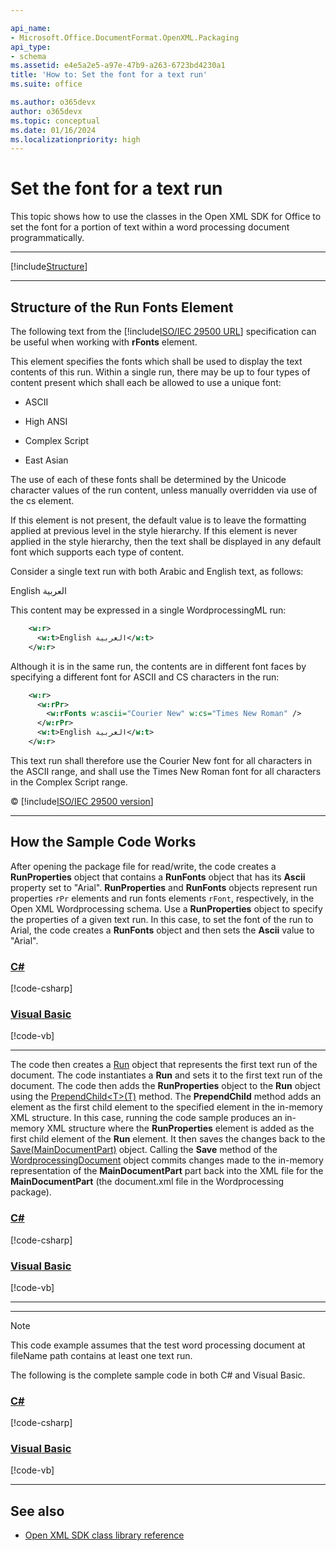 ```yaml
---

api_name:
- Microsoft.Office.DocumentFormat.OpenXML.Packaging
api_type:
- schema
ms.assetid: e4e5a2e5-a97e-47b9-a263-6723bd4230a1
title: 'How to: Set the font for a text run'
ms.suite: office

ms.author: o365devx
author: o365devx
ms.topic: conceptual
ms.date: 01/16/2024
ms.localizationpriority: high
---
```

# Set the font for a text run

This topic shows how to use the classes in the Open XML SDK for
Office to set the font for a portion of text within a word processing
document programmatically.



--------------------------------------------------------------------------------
[!include[Structure](../includes/word/packages-and-document-parts.md)]


--------------------------------------------------------------------------------

## Structure of the Run Fonts Element

The following text from the [!include[ISO/IEC 29500 URL](../includes/iso-iec-29500-link.md)] specification can
be useful when working with **rFonts** element.

This element specifies the fonts which shall be used to display the text
contents of this run. Within a single run, there may be up to four types
of content present which shall each be allowed to use a unique font:

-   ASCII

-   High ANSI

-   Complex Script

-   East Asian

The use of each of these fonts shall be determined by the Unicode
character values of the run content, unless manually overridden via use
of the cs element.

If this element is not present, the default value is to leave the
formatting applied at previous level in the style hierarchy. If this
element is never applied in the style hierarchy, then the text shall be
displayed in any default font which supports each type of content.

Consider a single text run with both Arabic and English text, as
follows:

English العربية

This content may be expressed in a single WordprocessingML run:

```xml
    <w:r>
      <w:t>English العربية</w:t>
    </w:r>
```

Although it is in the same run, the contents are in different font faces
by specifying a different font for ASCII and CS characters in the run:

```xml
    <w:r>
      <w:rPr>
        <w:rFonts w:ascii="Courier New" w:cs="Times New Roman" />
      </w:rPr>
      <w:t>English العربية</w:t>
    </w:r>
```

This text run shall therefore use the Courier New font for all
characters in the ASCII range, and shall use the Times New Roman font
for all characters in the Complex Script range.

© [!include[ISO/IEC 29500 version](../includes/iso-iec-29500-version.md)]


--------------------------------------------------------------------------------
## How the Sample Code Works

After opening the package file for read/write, the code creates a **RunProperties** object that contains a **RunFonts** object that has its **Ascii** property set to "Arial". **RunProperties** and **RunFonts** objects represent run properties
`rPr` elements and run fonts elements
`rFont`, respectively, in the Open XML
Wordprocessing schema. Use a **RunProperties**
object to specify the properties of a given text run. In this case, to
set the font of the run to Arial, the code creates a **RunFonts** object and then sets the **Ascii** value to "Arial".

### [C#](#tab/cs-1)
[!code-csharp[](../../samples/word/set_the_font_for_a_text_run/cs/Program.cs#snippet1)]
### [Visual Basic](#tab/vb-1)
[!code-vb[](../../samples/word/set_the_font_for_a_text_run/vb/Program.vb#snippet1)]
***


The code then creates a [Run](https://learn.microsoft.com/dotnet/api/documentformat.openxml.wordprocessing.run) object that represents the first text
run of the document. The code instantiates a **Run** and sets it to the first text run of the
document. The code then adds the **RunProperties** object to the **Run** object using the [PrependChild\<T\>(T)](https://learn.microsoft.com/dotnet/api/documentformat.openxml.openxmlelement.prependchild) method. The **PrependChild** method adds an element as the first
child element to the specified element in the in-memory XML structure.
In this case, running the code sample produces an in-memory XML
structure where the **RunProperties** element
is added as the first child element of the **Run** element. It then saves the changes back to
the [Save(MainDocumentPart)](https://learn.microsoft.com/dotnet/api/documentformat.openxml.wordprocessing.document.save) object. Calling the
**Save** method of the [WordprocessingDocument](https://learn.microsoft.com/dotnet/api/documentformat.openxml.packaging.wordprocessingdocument) object commits
changes made to the in-memory representation of the **MainDocumentPart** part back into the XML file for
the **MainDocumentPart** (the document.xml file
in the Wordprocessing package).

### [C#](#tab/cs-2)
[!code-csharp[](../../samples/word/set_the_font_for_a_text_run/cs/Program.cs#snippet2)]
### [Visual Basic](#tab/vb-2)
[!code-vb[](../../samples/word/set_the_font_for_a_text_run/vb/Program.vb#snippet2)]
***


--------------------------------------------------------------------------------

> [!NOTE]
> This code example assumes that the test word processing document at fileName path contains at least one text run.

The following is the complete sample code in both C\# and Visual Basic.

### [C#](#tab/cs)
[!code-csharp[](../../samples/word/set_the_font_for_a_text_run/cs/Program.cs#snippet0)]

### [Visual Basic](#tab/vb)
[!code-vb[](../../samples/word/set_the_font_for_a_text_run/vb/Program.vb#snippet0)]

--------------------------------------------------------------------------------
## See also


- [Open XML SDK class library reference](/office/open-xml/open-xml-sdk)
